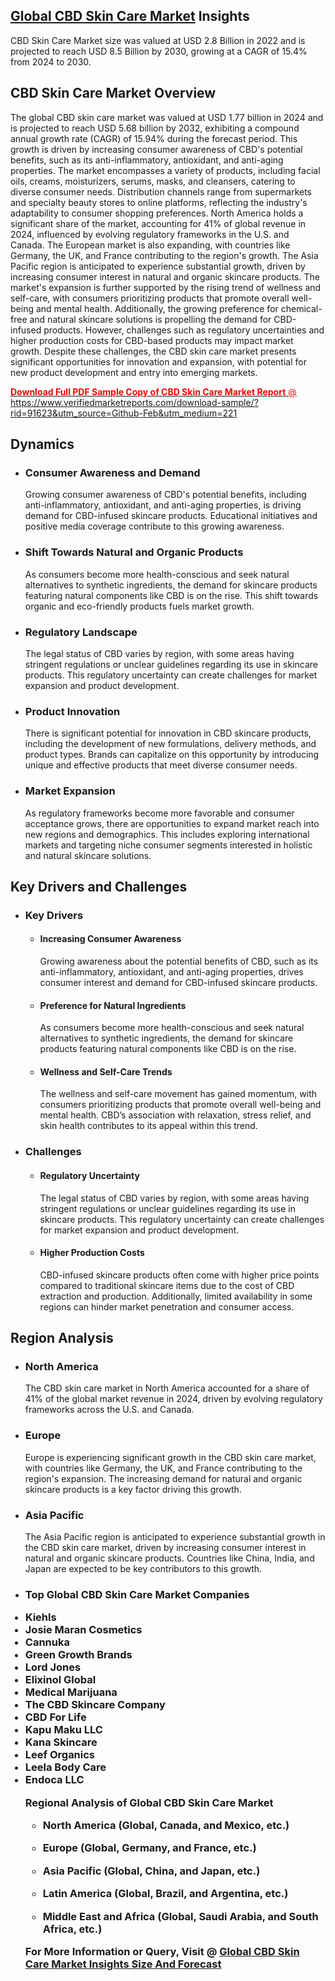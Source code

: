 <h2><a href="https://www.verifiedmarketreports.com/download-sample/?rid=91623&amp;utm_source=Github&amp;utm_medium=221" target="_blank">Global CBD Skin Care Market</a> Insights</h2><p>CBD Skin Care Market size was valued at USD 2.8 Billion in 2022 and is projected to reach USD 8.5 Billion by 2030, growing at a CAGR of 15.4% from 2024 to 2030.</p><p> <h2>CBD Skin Care Market Overview</h2> <p>The global CBD skin care market was valued at USD 1.77 billion in 2024 and is projected to reach USD 5.68 billion by 2032, exhibiting a compound annual growth rate (CAGR) of 15.94% during the forecast period. This growth is driven by increasing consumer awareness of CBD's potential benefits, such as its anti-inflammatory, antioxidant, and anti-aging properties. The market encompasses a variety of products, including facial oils, creams, moisturizers, serums, masks, and cleansers, catering to diverse consumer needs. Distribution channels range from supermarkets and specialty beauty stores to online platforms, reflecting the industry's adaptability to consumer shopping preferences. North America holds a significant share of the market, accounting for 41% of global revenue in 2024, influenced by evolving regulatory frameworks in the U.S. and Canada. The European market is also expanding, with countries like Germany, the UK, and France contributing to the region's growth. The Asia Pacific region is anticipated to experience substantial growth, driven by increasing consumer interest in natural and organic skincare products. The market's expansion is further supported by the rising trend of wellness and self-care, with consumers prioritizing products that promote overall well-being and mental health. Additionally, the growing preference for chemical-free and natural skincare solutions is propelling the demand for CBD-infused products. However, challenges such as regulatory uncertainties and higher production costs for CBD-based products may impact market growth. Despite these challenges, the CBD skin care market presents significant opportunities for innovation and expansion, with potential for new product development and entry into emerging markets. </p> <p><a href="#"><p><span class=""><span style="color: #ff0000;"><strong>Download Full PDF Sample Copy of CBD Skin Care Market Report</strong> @ </span><a href="https://www.verifiedmarketreports.com/download-sample/?rid=91623&amp;utm_source=Github-Feb&amp;utm_medium=221" target="_blank">https://www.verifiedmarketreports.com/download-sample/?rid=91623&amp;utm_source=Github-Feb&amp;utm_medium=221</a></span></p></a></p> <h2>Dynamics</h2> <ul> <li><h3>Consumer Awareness and Demand</h3> <p>Growing consumer awareness of CBD's potential benefits, including anti-inflammatory, antioxidant, and anti-aging properties, is driving demand for CBD-infused skincare products. Educational initiatives and positive media coverage contribute to this growing awareness. </p> </li> <li><h3>Shift Towards Natural and Organic Products</h3> <p>As consumers become more health-conscious and seek natural alternatives to synthetic ingredients, the demand for skincare products featuring natural components like CBD is on the rise. This shift towards organic and eco-friendly products fuels market growth. </p> </li> <li><h3>Regulatory Landscape</h3> <p>The legal status of CBD varies by region, with some areas having stringent regulations or unclear guidelines regarding its use in skincare products. This regulatory uncertainty can create challenges for market expansion and product development. </p> </li> <li><h3>Product Innovation</h3> <p>There is significant potential for innovation in CBD skincare products, including the development of new formulations, delivery methods, and product types. Brands can capitalize on this opportunity by introducing unique and effective products that meet diverse consumer needs. </p> </li> <li><h3>Market Expansion</h3> <p>As regulatory frameworks become more favorable and consumer acceptance grows, there are opportunities to expand market reach into new regions and demographics. This includes exploring international markets and targeting niche consumer segments interested in holistic and natural skincare solutions. </p> </li> </ul> <h2>Key Drivers and Challenges</h2> <ul> <li><h3>Key Drivers</h3> <ul> <li><h4>Increasing Consumer Awareness</h4> <p>Growing awareness about the potential benefits of CBD, such as its anti-inflammatory, antioxidant, and anti-aging properties, drives consumer interest and demand for CBD-infused skincare products. </p> </li> <li><h4>Preference for Natural Ingredients</h4> <p>As consumers become more health-conscious and seek natural alternatives to synthetic ingredients, the demand for skincare products featuring natural components like CBD is on the rise. </p> </li> <li><h4>Wellness and Self-Care Trends</h4> <p>The wellness and self-care movement has gained momentum, with consumers prioritizing products that promote overall well-being and mental health. CBD’s association with relaxation, stress relief, and skin health contributes to its appeal within this trend. </p> </li> </ul> </li> <li><h3>Challenges</h3> <ul> <li><h4>Regulatory Uncertainty</h4> <p>The legal status of CBD varies by region, with some areas having stringent regulations or unclear guidelines regarding its use in skincare products. This regulatory uncertainty can create challenges for market expansion and product development. </p> </li> <li><h4>Higher Production Costs</h4> <p>CBD-infused skincare products often come with higher price points compared to traditional skincare items due to the cost of CBD extraction and production. Additionally, limited availability in some regions can hinder market penetration and consumer access. </p> </li> </ul> </li> </ul> <h2>Region Analysis</h2> <ul> <li><h3>North America</h3> <p>The CBD skin care market in North America accounted for a share of 41% of the global market revenue in 2024, driven by evolving regulatory frameworks across the U.S. and Canada. </p> </li> <li><h3>Europe</h3> <p>Europe is experiencing significant growth in the CBD skin care market, with countries like Germany, the UK, and France contributing to the region's expansion. The increasing demand for natural and organic skincare products is a key factor driving this growth. </p> </li> <li><h3>Asia Pacific</h3> <p>The Asia Pacific region is anticipated to experience substantial growth in the CBD skin care market, driven by increasing consumer interest in natural and organic skincare products. Countries like China, India, and Japan are expected to be key contributors to this growth. </p> </li> <li><h3></p><p><strong>Top Global CBD Skin Care Market Companies</strong></p><div data-test-id=""><p><li>Kiehls</li><li> Josie Maran Cosmetics</li><li> Cannuka</li><li> Green Growth Brands</li><li> Lord Jones</li><li> Elixinol Global</li><li> Medical Marijuana</li><li> The CBD Skincare Company</li><li> CBD For Life</li><li> Kapu Maku LLC</li><li> Kana Skincare</li><li> Leef Organics</li><li> Leela Body Care</li><li> Endoca LLC</li></p><div><strong>Regional Analysis of&nbsp;Global CBD Skin Care Market</strong></div><ul><li dir="ltr"><p dir="ltr">North America&nbsp;(Global, Canada, and Mexico, etc.)</p></li><li dir="ltr"><p dir="ltr">Europe (Global, Germany, and France, etc.)</p></li><li dir="ltr"><p dir="ltr">Asia Pacific&nbsp;(Global, China, and Japan, etc.)</p></li><li dir="ltr"><p dir="ltr">Latin America&nbsp;(Global, Brazil, and Argentina, etc.)</p></li><li dir="ltr">Middle East and Africa&nbsp;(Global, Saudi Arabia, and South Africa, etc.)</li></ul><p><strong>For More Information or Query, Visit @&nbsp;</strong><strong><a href="https://www.verifiedmarketreports.com/product/global-cbd-skin-care-market-growth-2019-2024/?utm_source=Github&amp;utm_medium=221" target="_blank">Global CBD Skin Care Market Insights Size And Forecast</a></strong></p></div>
